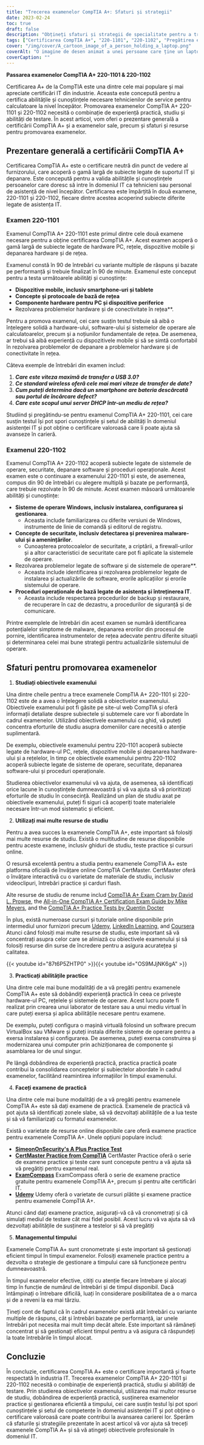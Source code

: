 ```yaml
---
title: "Trecerea examenelor CompTIA A+: Sfaturi și strategii"
date: 2023-02-24
toc: true
draft: false
description: "Obțineți sfaturi și strategii de specialitate pentru a trece examenele CompTIA A+, inclusiv acronimele esențiale, cunoștințe despre echipamente și proceduri comune de depanare."
tags: ["Certificarea CompTIA A+", "220-1101", "220-1102", "Pregătirea examenului", "Certificare IT", "Cariera IT", "Tehnologia informației", "Strategii de testare", "Sfaturi de studiu", "Competențe tehnice", "Tehnici de depanare", "Componente hardware", "Instalarea software-ului", "Concepte de rețea", "Principii de securitate", "Recuperarea datelor", "Învățare online", "CompTIA A+ Sfaturi pentru certificare", "promovarea examenelor CompTIA A+", "strategii de studiu pentru examenele A+", "Pregătirea pentru certificarea IT", "abilități de luare a testelor pentru examenele A+", "cunoașterea componentelor hardware", "tehnici de instalare de software", "concepte de rețea pentru examenele A+", "principii de securitate în IT", "metode de recuperare a datelor", "resurse de învățare online pentru examenele A+", "comptia a 1001 exemple de întrebări bazate pe performanță"]
cover: "/img/cover/A_cartoon_image_of_a_person_holding_a_laptop.png"
coverAlt: "O imagine de desen animat a unei persoane care ține un laptop în timp ce este înconjurată de diverse componente hardware și cabluri de rețea, cu o bulă de gândire care afișează o serie de acronime CompTIA A+ și proceduri de depanare."
coverCaption: ""
---
```


**Passarea examenelor CompTIA A+ 220-1101 & 220-1102**

Certificarea A+ de la CompTIA este una dintre cele mai populare și mai apreciate certificări IT din industrie. Aceasta este concepută pentru a certifica abilitățile și cunoștințele necesare tehnicienilor de service pentru calculatoare la nivel începător. Promovarea examenelor CompTIA A+ 220-1101 și 220-1102 necesită o combinație de experiență practică, studiu și abilități de testare. În acest articol, vom oferi o prezentare generală a certificării CompTIA A+ și a examenelor sale, precum și sfaturi și resurse pentru promovarea examenelor.

## Prezentare generală a certificării CompTIA A+

Certificarea CompTIA A+ este o certificare neutră din punct de vedere al furnizorului, care acoperă o gamă largă de subiecte legate de suportul IT și depanare. Este concepută pentru a valida abilitățile și cunoștințele persoanelor care doresc să intre în domeniul IT ca tehnicieni sau personal de asistență de nivel începător. Certificarea este împărțită în două examene, 220-1101 și 220-1102, fiecare dintre acestea acoperind subiecte diferite legate de asistența IT.

### Examen 220-1101

Examenul CompTIA A+ 220-1101 este primul dintre cele două examene necesare pentru a obține certificarea CompTIA A+. Acest examen acoperă o gamă largă de subiecte legate de hardware PC, rețele, dispozitive mobile și depanarea hardware și de rețea.

Examenul constă în 90 de întrebări cu variante multiple de răspuns și bazate pe performanță și trebuie finalizat în 90 de minute. Examenul este conceput pentru a testa următoarele abilități și cunoștințe:

- **Dispozitive mobile, inclusiv smartphone-uri și tablete**
- **Concepte și protocoale de bază de rețea**
- **Componente hardware pentru PC și dispozitive periferice**
- Rezolvarea problemelor hardware și de conectivitate în rețea**.

Pentru a promova examenul, cei care susțin testul trebuie să aibă o înțelegere solidă a hardware-ului, software-ului și sistemelor de operare ale calculatoarelor, precum și a noțiunilor fundamentale de rețea. De asemenea, ar trebui să aibă experiență cu dispozitivele mobile și să se simtă confortabil în rezolvarea problemelor de depanare a problemelor hardware și de conectivitate în rețea.

Câteva exemple de întrebări din examen includ:

1. ***Care este viteza maximă de transfer a USB 3.0?***
2. ***Ce standard wireless oferă cele mai mari viteze de transfer de date?***
3. ***Cum puteți determina dacă un smartphone are bateria descărcată sau portul de încărcare defect?***
4. ***Care este scopul unui server DHCP într-un mediu de rețea?***

Studiind și pregătindu-se pentru examenul CompTIA A+ 220-1101, cei care susțin testul își pot spori cunoștințele și setul de abilități în domeniul asistenței IT și pot obține o certificare valoroasă care îi poate ajuta să avanseze în carieră.


### Examenul 220-1102

Examenul CompTIA A+ 220-1102 acoperă subiecte legate de sistemele de operare, securitate, depanare software și proceduri operaționale. Acest examen este o continuare a examenului 220-1101 și este, de asemenea, compus din 90 de întrebări cu alegere multiplă și bazate pe performanță, care trebuie rezolvate în 90 de minute. Acest examen măsoară următoarele abilități și cunoștințe:

- **Sisteme de operare Windows, inclusiv instalarea, configurarea și gestionarea**.
  - Aceasta include familiarizarea cu diferite versiuni de Windows, instrumente de linie de comandă și editorul de registru.
- **Concepte de securitate, inclusiv detectarea și prevenirea malware-ului și a amenințărilor**.
  - Cunoașterea protocoalelor de securitate, a criptării, a firewall-urilor și a altor caracteristici de securitate care pot fi aplicate la sistemele de operare.
- Rezolvarea problemelor legate de software și de sistemele de operare**.
  - Aceasta include identificarea și rezolvarea problemelor legate de instalarea și actualizările de software, erorile aplicațiilor și erorile sistemului de operare.
- **Proceduri operaționale de bază legate de asistența și întreținerea IT**.
  - Aceasta include respectarea procedurilor de backup și restaurare, de recuperare în caz de dezastru, a procedurilor de siguranță și de comunicare.

Printre exemplele de întrebări din acest examen se numără identificarea potențialelor simptome de malware, depanarea erorilor din procesul de pornire, identificarea instrumentelor de rețea adecvate pentru diferite situații și determinarea celei mai bune strategii pentru actualizările sistemului de operare.

## Sfaturi pentru promovarea examenelor

1. **Studiați obiectivele examenului**

Una dintre cheile pentru a trece examenele CompTIA A+ 220-1101 și 220-1102 este de a avea o înțelegere solidă a obiectivelor examenului. Obiectivele examenului pot fi găsite pe site-ul web CompTIA și oferă informații detaliate despre subiectele și subtemele care vor fi abordate în cadrul examenelor. Utilizând obiectivele examenului ca ghid, vă puteți concentra eforturile de studiu asupra domeniilor care necesită o atenție suplimentară.

De exemplu, obiectivele examenului pentru 220-1101 acoperă subiecte legate de hardware-ul PC, rețele, dispozitive mobile și depanarea hardware-ului și a rețelelor, în timp ce obiectivele examenului pentru 220-1102 acoperă subiecte legate de sisteme de operare, securitate, depanarea software-ului și proceduri operaționale.

Studierea obiectivelor examenului vă va ajuta, de asemenea, să identificați orice lacune în cunoștințele dumneavoastră și vă va ajuta să vă prioritizați eforturile de studiu în consecință. Realizând un plan de studiu axat pe obiectivele examenului, puteți fi siguri că acoperiți toate materialele necesare într-un mod sistematic și eficient.

2. **Utilizați mai multe resurse de studiu**

Pentru a avea succes la examenele CompTIA A+, este important să folosiți mai multe resurse de studiu. Există o multitudine de resurse disponibile pentru aceste examene, inclusiv ghiduri de studiu, teste practice și cursuri online.

O resursă excelentă pentru a studia pentru examenele CompTIA A+ este platforma oficială de învățare online CompTIA CertMaster. CertMaster oferă o învățare interactivă cu o varietate de materiale de studiu, inclusiv videoclipuri, întrebări practice și carduri flash.

Alte resurse de studiu de renume includ [CompTIA A+ Exam Cram by David L. Prowse](https://amzn.to/3IFzAQG), the [All-in-One CompTIA A+ Certification Exam Guide by Mike Meyers](https://amzn.to/3Z8i9gT), and the [CompTIA A+ Practice Tests by Quentin Docter](https://amzn.to/3IDuQuN) 

În plus, există numeroase cursuri și tutoriale online disponibile prin intermediul unor furnizori precum [Udemy](https://www.udemy.com/), [LinkedIn Learning](https://www.linkedin.com/learning-login/), and [Coursera](https://www.coursera.org/) Atunci când folosiți mai multe resurse de studiu, este important să vă concentrați asupra celor care se aliniază cu obiectivele examenului și să folosiți resurse din surse de încredere pentru a asigura acuratețea și calitatea.

{{< youtube id="87t6P5ZHTP0" >}}{{< youtube id="OS9MJjNK6gA" >}}

3. **Practicați abilitățile practice**

Una dintre cele mai bune modalități de a vă pregăti pentru examenele CompTIA A+ este să dobândiți experiență practică în ceea ce privește hardware-ul PC, rețelele și sistemele de operare. Acest lucru poate fi realizat prin crearea unui laborator de testare sau a unui mediu virtual în care puteți exersa și aplica abilitățile necesare pentru examene.

De exemplu, puteți configura o mașină virtuală folosind un software precum VirtualBox sau VMware și puteți instala diferite sisteme de operare pentru a exersa instalarea și configurarea. De asemenea, puteți exersa construirea și modernizarea unui computer prin achiziționarea de componente și asamblarea lor de unul singur.

Pe lângă dobândirea de experiență practică, practica practică poate contribui la consolidarea conceptelor și subiectelor abordate în cadrul examenelor, facilitând reamintirea informațiilor în timpul examenului.

4. **Faceți examene de practică**

Una dintre cele mai bune modalități de a vă pregăti pentru examenele CompTIA A+ este să dați examene de practică. Examenele de practică vă pot ajuta să identificați zonele slabe, să vă dezvoltați abilitățile de a lua teste și să vă familiarizați cu formatul examenelor.

Există o varietate de resurse online disponibile care oferă examene practice pentru examenele CompTIA A+. Unele opțiuni populare includ:

- [**SimeonOnSecurity's A Plus Practice Test**](https://simeononsecurity.com/a-plus-practice-test)
- [**CertMaster Practice from CompTIA**](https://www.comptia.org/training/certmaster-practice/a) CertMaster Practice oferă o serie de examene practice și teste care sunt concepute pentru a vă ajuta să vă pregătiți pentru examenul real.
- [**ExamCompass**](https://www.examcompass.com/) ExamCompass oferă o serie de examene practice gratuite pentru examenele CompTIA A+, precum și pentru alte certificări IT.
- [**Udemy**](https://www.udemy.com/) Udemy oferă o varietate de cursuri plătite și examene practice pentru examenele CompTIA A+.

Atunci când dați examene practice, asigurați-vă că vă cronometrați și că simulați mediul de testare cât mai fidel posibil. Acest lucru vă va ajuta să vă dezvoltați abilitățile de susținere a testelor și să vă pregătiți

5. **Managementul timpului**

Examenele CompTIA A+ sunt cronometrate și este important să gestionați eficient timpul în timpul examenelor. Folosiți examenele practice pentru a dezvolta o strategie de gestionare a timpului care să funcționeze pentru dumneavoastră.

În timpul examenelor efective, citiți cu atenție fiecare întrebare și alocați timp în funcție de numărul de întrebări și de timpul disponibil. Dacă întâmpinați o întrebare dificilă, luați în considerare posibilitatea de a o marca și de a reveni la ea mai târziu.

Țineți cont de faptul că în cadrul examenelor există atât întrebări cu variante multiple de răspuns, cât și întrebări bazate pe performanță, iar unele întrebări pot necesita mai mult timp decât altele. Este important să rămâneți concentrat și să gestionați eficient timpul pentru a vă asigura că răspundeți la toate întrebările în timpul alocat.

## Concluzie
În concluzie, certificarea CompTIA A+ este o certificare importantă și foarte respectată în industria IT. Trecerea examenelor CompTIA A+ 220-1101 și 220-1102 necesită o combinație de experiență practică, studiu și abilități de testare. Prin studierea obiectivelor examenului, utilizarea mai multor resurse de studiu, dobândirea de experiență practică, susținerea examenelor practice și gestionarea eficientă a timpului, cei care susțin testul își pot spori cunoștințele și setul de competențe în domeniul asistenței IT și pot obține o certificare valoroasă care poate contribui la avansarea carierei lor. Sperăm că sfaturile și strategiile prezentate în acest articol vă vor ajuta să treceți examenele CompTIA A+ și să vă atingeți obiectivele profesionale în domeniul IT.